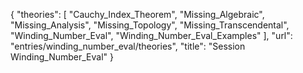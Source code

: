 {
    "theories": [
        "Cauchy_Index_Theorem",
        "Missing_Algebraic",
        "Missing_Analysis",
        "Missing_Topology",
        "Missing_Transcendental",
        "Winding_Number_Eval",
        "Winding_Number_Eval_Examples"
    ],
    "url": "entries/winding_number_eval/theories",
    "title": "Session Winding_Number_Eval"
}